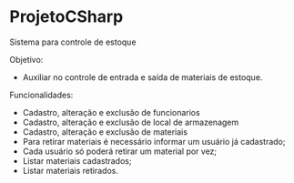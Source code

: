 # ProjetoCSharp
Sistema para controle de estoque

Objetivo:
- Auxiliar no controle de entrada e saída de materiais de estoque.

Funcionalidades: 
- Cadastro, alteração e exclusão de funcionarios
- Cadastro, alteração e exclusão de local de armazenagem
- Cadastro, alteração e exclusão de materiais
- Para retirar materiais é necessário informar um usuário já cadastrado;
- Cada usuário só poderá retirar um material por vez;
- Listar materiais cadastrados;
- Listar materiais retirados.




